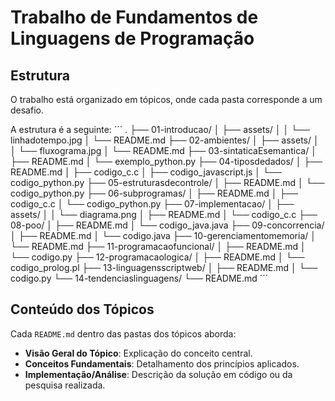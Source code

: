 # Trabalho de Fundamentos de Linguagens de Programação

## Estrutura

O trabalho está organizado em tópicos, onde cada pasta corresponde a um desafio.

A estrutura é a seguinte:
´´´
.
├── 01-introducao/
│   ├── assets/
│   │   └── linhadotempo.jpg
│   └── README.md
├── 02-ambientes/
│   ├── assets/
│   │   └── fluxograma.jpg
│   └── README.md
├── 03-sintaticaEsemantica/
│   ├── README.md
│   └── exemplo_python.py
├── 04-tiposdedados/
│   ├── README.md
│   ├── codigo_c.c
│   ├── codigo_javascript.js
│   └── codigo_python.py
├── 05-estruturasdecontrole/
│   ├── README.md
│   └── codigo_python.py
├── 06-subprogramas/
│   ├── README.md
│   ├── codigo_c.c
│   └── codigo_python.py
├── 07-implementacao/
│   ├── assets/
│   │   └── diagrama.png
│   ├── README.md
│   └── codigo_c.c
├── 08-poo/
│   ├── README.md
│   └── codigo_java.java
├── 09-concorrencia/
│   ├── README.md
│   └── codigo.java
├── 10-gerenciamentomemoria/
│   └── README.md
├── 11-programacaofuncional/
│   ├── README.md
│   └── codigo.py
├── 12-programacaologica/
│   ├── README.md
│   └── codigo_prolog.pl
├── 13-linguagensscriptweb/
│   ├── README.md
│   └── codigo.py
└── 14-tendenciaslinguagens/
    └── README.md
´´´
    
## Conteúdo dos Tópicos

Cada `README.md` dentro das pastas dos tópicos aborda:

* **Visão Geral do Tópico**: Explicação do conceito central.
* **Conceitos Fundamentais**: Detalhamento dos princípios aplicados.
* **Implementação/Análise**: Descrição da solução em código ou da pesquisa realizada.
